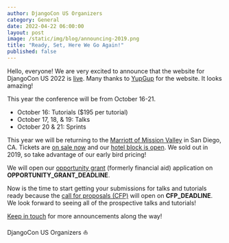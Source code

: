 ```yaml
---
author: DjangoCon US Organizers
category: General
date: 2022-04-22 06:00:00
layout: post
image: /static/img/blog/announcing-2019.png
title: "Ready, Set, Here We Go Again!"
published: false
---
```

Hello, everyone!
We are very excited to announce that the website for DjangoCon US 2022 is [live](https://2022.djangocon.us).
Many thanks to [YupGup](http://yupgup.com/) for the website.
It looks amazing!

This year the conference will be from October 16-21.

- October 16: Tutorials ($195 per tutorial)
- October 17, 18, &amp; 19: Talks
- October 20 &amp; 21: Sprints

This year we will be returning to the [Marriott of Mission Valley](https://2022.djangocon.us/venue/) in San Diego, CA.
Tickets are [on sale now](https://ti.to/defna/djangocon-us-2022) and our [hotel block is open](https://bit.ly/2UZ0oQQ).
We sold out in 2019, so take advantage of our early bird pricing!

We will open our [opportunity grant](https://2022.djangocon.us/opportunity-grants/) (formerly financial aid) application on **OPPORTUNITY_GRANT_DEADLINE**.

Now is the time to start getting your submissions for talks and tutorials ready because the [call for proposals (CFP)](https://2022.djangocon.us/speaking/) will open on **CFP_DEADLINE**.
We look forward to seeing all of the prospective talks and tutorials!

[Keep in touch](https://twitter.com/djangocon) for more announcements along the way!

DjangoCon US Organizers :sailboat:

